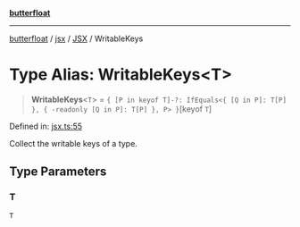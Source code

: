 [**butterfloat**](../../../../../../README.md)

***

[butterfloat](../../../../../../globals.md) / [jsx](../../../README.md) / [JSX](../README.md) / WritableKeys

# Type Alias: WritableKeys\<T\>

> **WritableKeys**\<`T`\> = `{ [P in keyof T]-?: IfEquals<{ [Q in P]: T[P] }, { -readonly [Q in P]: T[P] }, P> }`\[keyof `T`\]

Defined in: [jsx.ts:55](https://github.com/WorldMaker/butterfloat/blob/f0f5f6205e72911354af687f4fb1c543d3ebd586/jsx.ts#L55)

Collect the writable keys of a type.

## Type Parameters

### T

`T`
